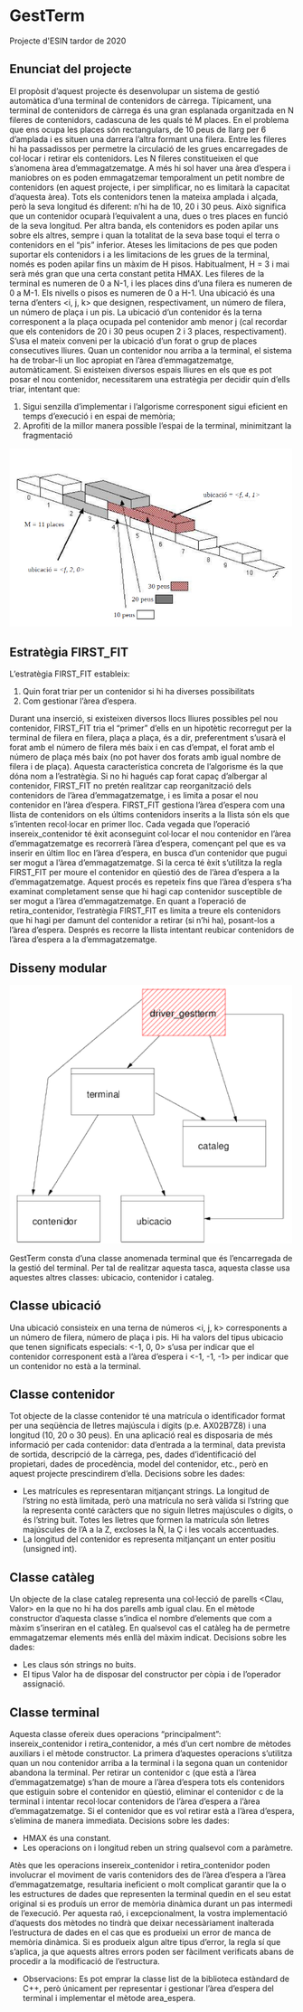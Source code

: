 # GestTerm
Projecte d'ESIN tardor de 2020

## Enunciat del projecte
El propòsit d’aquest projecte és desenvolupar un sistema de gestió automàtica d’una
terminal de contenidors de càrrega.
Típicament, una terminal de contenidors de càrrega és una gran esplanada organitzada
en N fileres de contenidors, cadascuna de les quals té M places. En el problema
que ens ocupa les places són rectangulars, de 10 peus de llarg per 6 d’amplada i es
situen una darrera l’altra formant una filera. Entre les fileres hi ha passadissos per permetre
la circulació de les grues encarregades de col·locar i retirar els contenidors. Les
N fileres constitueixen el que s’anomena àrea d’emmagatzematge. A més hi sol haver una
àrea d’espera i maniobres on es poden emmagatzemar temporalment un petit nombre de
contenidors (en aquest projecte, i per simplificar, no es limitarà la capacitat d’aquesta
àrea).
Tots els contenidors tenen la mateixa amplada i alçada, però la seva longitud és diferent:
n’hi ha de 10, 20 i 30 peus. Això significa que un contenidor ocuparà l’equivalent
a una, dues o tres places en funció de la seva longitud. Per altra banda, els contenidors
es poden apilar uns sobre els altres, sempre i quan la totalitat de la seva base toqui el
terra o contenidors en el “pis” inferior. Ateses les limitacions de pes que poden suportar
els contenidors i a les limitacions de les grues de la terminal, només es poden apilar fins
un màxim de H pisos. Habitualment, H = 3 i mai serà més gran que una certa constant
petita HMAX.
Les fileres de la terminal es numeren de 0 a N-1, i les places dins d’una filera es
numeren de 0 a M-1. Els nivells o pisos es numeren de 0 a H-1. Una ubicació és una
terna d’enters <i, j, k> que designen, respectivament, un número de filera, un número de
plaça i un pis. La ubicació d’un contenidor és la terna corresponent a la plaça ocupada
pel contenidor amb menor j (cal recordar que els contenidors de 20 i 30 peus ocupen 2
i 3 places, respectivament). S’usa el mateix conveni per la ubicació d’un forat o grup de
places consecutives lliures.
Quan un contenidor nou arriba a la terminal, el sistema ha de trobar-li un lloc apropiat
en l’àrea d’emmagatzematge, automàticament. Si existeixen diversos espais lliures
en els que es pot posar el nou contenidor, necessitarem una estratègia per decidir quin
d’ells triar, intentant que:
1. Sigui senzilla d’implementar i l’algorisme corresponent sigui eficient en temps d’execució
i en espai de memòria;
2. Aprofiti de la millor manera possible l’espai de la terminal, minimitzant la fragmentació

<img src="https://github.com/hmonpa/Gestterm/blob/master/Filera.PNG" width="500">

## Estratègia FIRST_FIT
L’estratègia FIRST_FIT estableix:
1. Quin forat triar per un contenidor si hi ha diverses possibilitats
2. Com gestionar l’àrea d’espera.

Durant una inserció, si existeixen diversos llocs lliures possibles pel nou contenidor,
FIRST_FIT tria el “primer” d’ells en un hipotètic recorregut per la terminal de filera en
filera, plaça a plaça, és a dir, preferentment s’usarà el forat amb el número de filera més
baix i en cas d’empat, el forat amb el número de plaça més baix (no pot haver dos forats
amb igual nombre de filera i de plaça). Aquesta característica concreta de l’algorisme és
la que dóna nom a l’estratègia.
Si no hi hagués cap forat capaç d’albergar al contenidor, FIRST_FIT no pretén realitzar
cap reorganització dels contenidors de l’àrea d’emmagatzematge, i es limita a posar
el nou contenidor en l’àrea d’espera.
FIRST_FIT gestiona l’àrea d’espera com una llista de contenidors on els últims contenidors
inserits a la llista són els que s’intenten recol·locar en primer lloc. Cada vegada
que l’operació insereix_contenidor té èxit aconseguint col·locar el nou contenidor
en l’àrea d’emmagatzematge es recorrerà l’àrea d’espera, començant pel que es va inserir
en últim lloc en l’àrea d’espera, en busca d’un contenidor que pugui ser mogut a
l’àrea d’emmagatzematge. Si la cerca té èxit s’utilitza la regla FIRST_FIT per moure
el contenidor en qüestió des de l’àrea d’espera a la d’emmagatzematge. Aquest procés
es repeteix fins que l’àrea d’espera s’ha examinat completament sense que hi hagi cap
contenidor susceptible de ser mogut a l’àrea d’emmagatzematge.
En quant a l’operació de retira_contenidor, l’estratègia FIRST_FIT es limita
a treure els contenidors que hi hagi per damunt del contenidor a retirar (si n’hi ha),
posant-los a l’àrea d’espera. Després es recorre la llista intentant reubicar contenidors
de l’àrea d’espera a la d’emmagatzematge.

## Disseny modular
<img src="https://github.com/hmonpa/Gestterm/blob/master/DissenyModular.PNG" width="500">

GestTerm consta d’una classe anomenada terminal que és l’encarregada de la gestió
del terminal. Per tal de realitzar aquesta tasca, aquesta classe usa aquestes altres classes:
ubicacio, contenidor i cataleg.

## Classe ubicació

Una ubicació consisteix en una terna de números <i, j, k> corresponents a un número
de filera, número de plaça i pis. Hi ha valors del tipus ubicacio que tenen significats
especials: <-1, 0, 0> s’usa per indicar que el contenidor corresponent
està a l’àrea d’espera i <-1, -1, -1> per indicar que un contenidor no està a la terminal.

## Classe contenidor

Tot objecte de la classe contenidor té una matrícula o identificador format per una seqüència
de lletres majúscula i dígits (p.e. AX02B7Z8) i una longitud (10, 20 o 30 peus). En
una aplicació real es disposaria de més informació per cada contenidor: data d’entrada a
la terminal, data prevista de sortida, descripció de la càrrega, pes, dades d’identificació
del propietari, dades de procedència, model del contenidor, etc., però en aquest projecte
prescindirem d’ella.
Decisions sobre les dades:
  - Les matrícules es representaran mitjançant strings. La longitud de l’string
no està limitada, però una matrícula no serà vàlida si l’string que la representa
conté caràcters que no siguin lletres majúscules o dígits, o és l’string buit. Totes
les lletres que formen la matrícula són lletres majúscules de l’A a la Z, excloses la
Ñ, la Ç i les vocals accentuades.
  - La longitud del contenidor es representa mitjançant un enter positiu (unsigned int).
  
## Classe catàleg

Un objecte de la clase cataleg representa una col·lecció de parells <Clau, Valor> en la
que no hi ha dos parells amb igual clau.
En el mètode constructor d’aquesta classe s’indica el nombre d’elements que com a
màxim s’inseriran en el catàleg. En qualsevol cas el catàleg ha de permetre emmagatzemar
elements més enllà del màxim indicat.
Decisions sobre les dades:
  - Les claus són strings no buits.
  - El tipus Valor ha de disposar del constructor per còpia i de l’operador assignació.
  
## Classe terminal
 
Aquesta classe ofereix dues operacions “principalment”: insereix_contenidor i
retira_contenidor, a més d’un cert nombre de mètodes auxiliars i el mètode constructor.
La primera d’aquestes operacions s’utilitza quan un nou contenidor arriba a la
terminal i la segona quan un contenidor abandona la terminal.
Per retirar un contenidor c (que està a l’àrea d’emmagatzematge) s’han de moure a
l’àrea d’espera tots els contenidors que estiguin sobre el contenidor en qüestió, eliminar
el contenidor c de la terminal i intentar recol·locar contenidors de l’àrea d’espera a l’àrea
d’emmagatzematge. Si el contenidor que es vol retirar està a l’àrea d’espera, s’elimina
de manera immediata.
Decisions sobre les dades:
  - HMAX és una constant.
  - Les operacions on i longitud reben un string qualsevol com a paràmetre.
  
Atès que les operacions insereix_contenidor i retira_contenidor poden
involucrar el moviment de varis contenidors des de l’àrea d’espera a l’àrea d’emmagatzematge,
resultaria ineficient o molt complicat garantir que la o les estructures de
dades que representen la terminal quedin en el seu estat original si es produís un error
de memòria dinàmica durant un pas intermedi de l’execució. Per aquesta raó, i
excepcionalment, la vostra implementació d’aquests dos mètodes no tindrà que deixar
necessàriament inalterada l’estructura de dades en el cas que es produeixi un error de
manca de memòria dinàmica. Si es produeix algun altre tipus d’error, la regla sí que
s’aplica, ja que aquests altres errors poden ser fàcilment verificats abans de procedir a la
modificació de l’estructura.

- Observacions: Es pot emprar la classe list de la biblioteca estàndard de C++, però únicament
per representar i gestionar l’àrea d’espera del terminal i implementar el mètode
area_espera.
